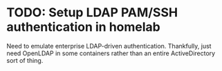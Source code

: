 # TODO: Setup LDAP PAM/SSH authentication in homelab

Need to emulate enterprise LDAP-driven authentication. Thankfully, just need OpenLDAP in some containers rather than an entire ActiveDirectory sort of thing.
